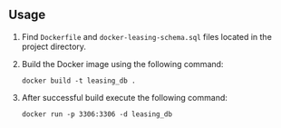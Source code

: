 ## Usage

1. Find `Dockerfile` and `docker-leasing-schema.sql` files located in the project
   directory.

2. Build the Docker image using the following command:

   ```shell
   docker build -t leasing_db .

3. After successful build execute the following command:

   ```shell
   docker run -p 3306:3306 -d leasing_db
